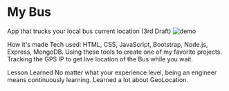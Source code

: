 # My Bus
App that trucks your local bus current location 
(3rd Draft)
![demo](https://user-images.githubusercontent.com/88953222/141208239-cb89e40e-71a3-4ed5-a4d1-d87a620e7ceb.png)



How it's made Tech used: HTML, CSS, JavaScript, Bootstrap, Node.js, Express, MongoDB. Using these tools to create one of my favorite projects. Tracking the GPS IP to get live location of the Bus while you wait. 

Lesson Learned No matter what your experience level, being an engineer means continuously learning. Learned a lot about GeoLocation.

